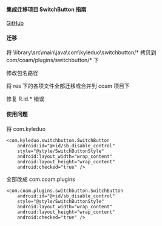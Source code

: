 
#### 集成迁移项目 SwitchButton 指南

[GitHub](https://github.com/kyleduo/SwitchButton)

#### 迁移

将 \library\src\main\java\com\kyleduo\switchbutton/* 拷贝到 com/coam/plugins/switchbutton/* 下

修改包名路径

将 res 下的各项文件全部迁移或合并到 coam 项目下

修复 R.id.* 错误

#### 使用问题

将 com.kyleduo

    <com.kyleduo.switchbutton.SwitchButton
        android:id="@+id/sb_disable_control"
        style="@style/SwitchButtonStyle"
        android:layout_width="wrap_content"
        android:layout_height="wrap_content"
        android:checked="true" />

全部改成 com.coam.plugins

    <com.coam.plugins.switchbutton.SwitchButton
        android:id="@+id/sb_disable_control"
        style="@style/SwitchButtonStyle"
        android:layout_width="wrap_content"
        android:layout_height="wrap_content"
        android:checked="true" />
